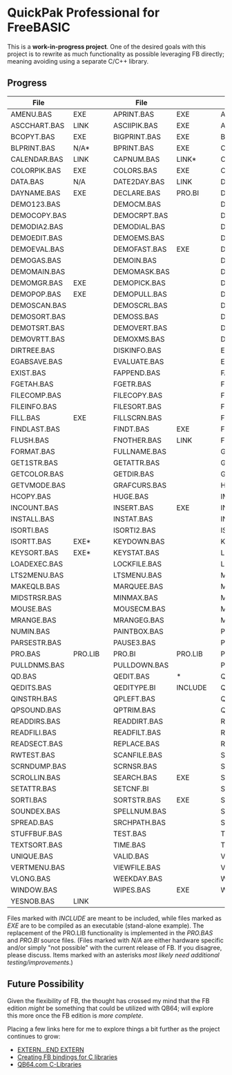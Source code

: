 # QuickPak Professional for FreeBASIC

This is a **work-in-progress project**. One of the desired goals with this project is to rewrite as much functionality as possible leveraging FB directly; meaning avoiding using a separate C/C++ library.

## Progress

| File       |         |   | File       |         |   | File       |         |
| ---------- | ------- | - | ---------- | ------- | - | ---------- | ------- |
|AMENU.BAS   | EXE     |   |APRINT.BAS  | EXE     |   |APRINTT.BAS | EXE     |
|ASCCHART.BAS| LINK    |   |ASCIIPIK.BAS| EXE     |   |ASSEMBLY.BAS| EXE     |
|BCOPYT.BAS  | EXE     |   |BIGPRINT.BAS| EXE     |   |BITS.BAS    | EXE     |
|BLPRINT.BAS | N/A*    |   |BPRINT.BAS  | EXE     |   |CALC.BAS    | LINK    |
|CALENDAR.BAS| LINK    |   |CAPNUM.BAS  | LINK*   |   |CLEARSCR.BAS| EXE     |
|COLORPIK.BAS| EXE     |   |COLORS.BAS  | EXE     |   |COMPARE.BAS | EXE     |
|DATA.BAS    | N/A     |   |DATE2DAY.BAS| LINK    |   |DATEIN.BAS  | LINK    |
|DAYNAME.BAS | EXE     |   |DECLARE.BAS | PRO.BI  |   |DEFCNF.BI   | INCLUDE |
|DEMO123.BAS |         |   |DEMOCM.BAS  |         |   |DEMOCOMP.BAS|         |
|DEMOCOPY.BAS|         |   |DEMOCRPT.BAS|         |   |DEMODATE.BAS|         |
|DEMODIA2.BAS|         |   |DEMODIAL.BAS|         |   |DEMODIAP.BAS|         |
|DEMOEDIT.BAS|         |   |DEMOEMS.BAS |         |   |DEMOEMS2.BAS|         |
|DEMOEVAL.BAS|         |   |DEMOFAST.BAS| EXE     |   |DEMOFC.BAS  |         |
|DEMOGAS.BAS |         |   |DEMOIN.BAS  |         |   |DEMOLTS.BAS |         |
|DEMOMAIN.BAS|         |   |DEMOMASK.BAS|         |   |DEMOMENU.BAS|         |
|DEMOMGR.BAS | EXE     |   |DEMOPICK.BAS|         |   |DEMOPLMS.BAS|         |
|DEMOPOP.BAS | EXE     |   |DEMOPULL.BAS|         |   |DEMORK.BAS  |         |
|DEMOSCAN.BAS|         |   |DEMOSCRL.BAS|         |   |DEMOSECT.BAS|         |
|DEMOSORT.BAS|         |   |DEMOSS.BAS  |         |   |DEMOSTR.BAS |         |
|DEMOTSRT.BAS|         |   |DEMOVERT.BAS|         |   |DEMOVIEW.BAS|         |
|DEMOVRTT.BAS|         |   |DEMOXMS.BAS |         |   |DIALOG.BAS  | *       |
|DIRTREE.BAS |         |   |DISKINFO.BAS|         |   |EDIT.BAS    | *       |
|EGABSAVE.BAS|         |   |EVALUATE.BAS|         |   |EXENAME.BAS |         |
|EXIST.BAS   |         |   |FAPPEND.BAS |         |   |FASTFILE.BAS| LINK    |
|FGETAH.BAS  |         |   |FGETR.BAS   |         |   |FGETRT.BAS  |         |
|FILECOMP.BAS|         |   |FILECOPY.BAS|         |   |FILECRPT.BAS|         |
|FILEINFO.BAS|         |   |FILESORT.BAS|         |   |FILEVIEW.BAS|         |
|FILL.BAS    | EXE     |   |FILLSCRN.BAS|         |   |FIND.BAS    | EXE     |
|FINDLAST.BAS|         |   |FINDT.BAS   | EXE     |   |FLINPUT.BAS |         |
|FLUSH.BAS   |         |   |FNOTHER.BAS | LINK    |   |FNSPREAD.BAS| LINK    |
|FORMAT.BAS  |         |   |FULLNAME.BAS|         |   |GASGAUGE.BAS|         |
|GET1STR.BAS |         |   |GETATTR.BAS |         |   |GETCMOS.BAS |         |
|GETCOLOR.BAS|         |   |GETDIR.BAS  |         |   |GETEQUIP.BAS|         |
|GETVMODE.BAS|         |   |GRAFCURS.BAS|         |   |HAND2NAM.BAS|         |
|HCOPY.BAS   |         |   |HUGE.BAS    |         |   |IMINMAX.BAS | EXE     |
|INCOUNT.BAS |         |   |INSERT.BAS  | EXE     |   |INSERTT.BAS |         |
|INSTALL.BAS |         |   |INSTAT.BAS  |         |   |INSTRTBL.BAS|         |
|ISORTI.BAS  |         |   |ISORTI2.BAS |         |   |ISORTSTR.BAS| EXE     |
|ISORTT.BAS  | EXE*    |   |KEYDOWN.BAS |         |   |KEYS.BAS    |         |
|KEYSORT.BAS | EXE*    |   |KEYSTAT.BAS |         |   |LINCOUNT.BAS|         |
|LOADEXEC.BAS|         |   |LOCKFILE.BAS|         |   |LONGSTR.BAS |         |
|LTS2MENU.BAS|         |   |LTSMENU.BAS |         |   |MAINMENU.BAS|         |
|MAKEQLB.BAS |         |   |MARQUEE.BAS |         |   |MASKIN.BAS  |         |
|MIDSTRSR.BAS|         |   |MINMAX.BAS  |         |   |MONITOR.BAS |         |
|MOUSE.BAS   |         |   |MOUSECM.BAS |         |   |MPREST.BAS  |         |
|MRANGE.BAS  |         |   |MRANGEG.BAS |         |   |MSGBOX.BAS  | LINK    |
|NUMIN.BAS   |         |   |PAINTBOX.BAS|         |   |PARSE.BAS   |         |
|PARSESTR.BAS|         |   |PAUSE3.BAS  |         |   |PICKLIST.BAS|         |
|PRO.BAS     | PRO.LIB |   |PRO.BI      | PRO.LIB |   |PRTSC.BAS   |         |
|PULLDNMS.BAS|         |   |PULLDOWN.BAS|         |   |PUTVOL.BAS  |         |
|QD.BAS      |         |   |QEDIT.BAS   | *       |   |QEDIT7.BAS  |         |
|QEDITS.BAS  |         |   |QEDITYPE.BI | INCLUDE |   |QINSTR.BAS  |         |
|QINSTRH.BAS |         |   |QPLEFT.BAS  |         |   |QPSOLVER.BAS|         |
|QPSOUND.BAS |         |   |QPTRIM.BAS  |         |   |QSORT.BAS   |         |
|READDIRS.BAS|         |   |READDIRT.BAS|         |   |READFILE.BAS|         |
|READFILI.BAS|         |   |READFILT.BAS|         |   |READFILX.BAS|         |
|READSECT.BAS|         |   |REPLACE.BAS |         |   |RPTKEY.BAS  |         |
|RWTEST.BAS  |         |   |SCANFILE.BAS|         |   |SCIFORM.BAS |         |
|SCRNDUMP.BAS|         |   |SCRNSR.BAS  |         |   |SCROLL.BAS  |         |
|SCROLLIN.BAS|         |   |SEARCH.BAS  | EXE     |   |SEQUENCE.BAS|         |
|SETATTR.BAS |         |   |SETCNF.BI   |         |   |SHIFT.BAS   |         |
|SORTI.BAS   |         |   |SORTSTR.BAS | EXE     |   |SORTT.BAS   | EXE*    |
|SOUNDEX.BAS |         |   |SPELLNUM.BAS|         |   |SPLITNAM.BAS|         |
|SPREAD.BAS  |         |   |SRCHPATH.BAS|         |   |STRREST.BAS | LINK    |
|STUFFBUF.BAS|         |   |TEST.BAS    |         |   |TEXTIN.BAS  |         |
|TEXTSORT.BAS|         |   |TIME.BAS    |         |   |TRANSLAT.BAS|         |
|UNIQUE.BAS  |         |   |VALID.BAS   |         |   |VERTMENT.BAS|         |
|VERTMENU.BAS|         |   |VIEWFILE.BAS|         |   |VIRTUAL.BAS |         |
|VLONG.BAS   |         |   |WEEKDAY.BAS |         |   |WINDOMGR.BAS| LINK    |
|WINDOW.BAS  |         |   |WIPES.BAS   | EXE     |   |WORDWRAP.BAS|         |
|YESNOB.BAS  | LINK    |   |            |         |   |            |         |

Files marked with *INCLUDE* are meant to be included, while files marked as *EXE* are to be compiled as an executable (stand-alone example). The replacement of the PRO.LIB functionality is implemented in the *PRO.BAS* and *PRO.BI* source files. (Files marked with *N/A* are either hardware specific and/or simply "not possible" with the current release of FB. If you disagree, please discuss. Items marked with an asterisks *most likely need additional testing/improvements*.)

## Future Possibility

Given the flexibility of FB, the thought has crossed my mind that the FB edition *might* be something that could be utilized with QB64; will explore this more once the FB edition is *more complete*.

Placing a few links here for me to explore things a bit further as the project continues to grow:

- [EXTERN...END EXTERN](https://www.freebasic.net/wiki/KeyPgExternBlock)
- [Creating FB bindings for C libraries](https://www.freebasic.net/wiki/DevBindingCreation)
- [QB64.com C-Libraries](https://qb64.com/wiki/C-Libraries)
